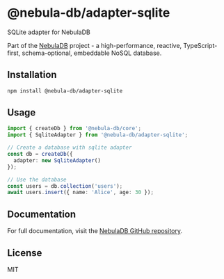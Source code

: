 # @nebula-db/adapter-sqlite

SQLite adapter for NebulaDB

Part of the [NebulaDB](https://github.com/Nom-nom-hub/NebulaDB) project - a high-performance, reactive, TypeScript-first, schema-optional, embeddable NoSQL database.

## Installation

```bash
npm install @nebula-db/adapter-sqlite
```

## Usage

```typescript
import { createDb } from '@nebula-db/core';
import { SqliteAdapter } from '@nebula-db/adapter-sqlite';

// Create a database with sqlite adapter
const db = createDb({
  adapter: new SqliteAdapter()
});

// Use the database
const users = db.collection('users');
await users.insert({ name: 'Alice', age: 30 });
```

## Documentation

For full documentation, visit the [NebulaDB GitHub repository](https://github.com/Nom-nom-hub/NebulaDB).

## License

MIT
